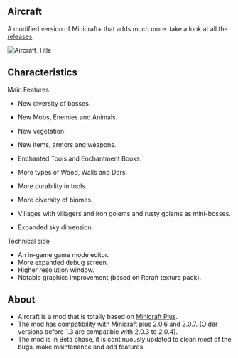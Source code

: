 ## Aircraft
A modified version of Minicraft+ that adds much more. take a look at all the [releases](https://github.com/TheBigEye/Aircraft-Mod/releases).

![Aircraft_Title](https://user-images.githubusercontent.com/63316583/113478444-395afb80-945f-11eb-93eb-d8a6edb69309.png)

## Characteristics

Main Features
- New diversity of bosses.
- New Mobs, Enemies and Animals.
- New vegetation.
- New items, armors and weapons.

- Enchanted Tools and Enchantment Books.
- More types of Wood, Walls and Dors.
- More durability in tools.
- More diversity of biomes.
- Villages with villagers and iron golems and rusty golems as mini-bosses.
- Expanded sky dimension.

Technical side
- An in-game game mode editor.
- More expanded debug screen.
- Higher resolution window.
- Notable graphics improvement (based on Rcraft texture pack).

## About
- Aircraft is a mod that is totally based on [Minicraft Plus](https://github.com/chrisj42/minicraft-plus-revived).
- The mod has compatibility with Minicraft plus 2.0.6 and 2.0.7. (Older versions before 1.3 are compatible with 2.0.3 to 2.0.4).
- The mod is in Beta phase, it is continuously updated to clean most of the bugs, make maintenance and add features.
